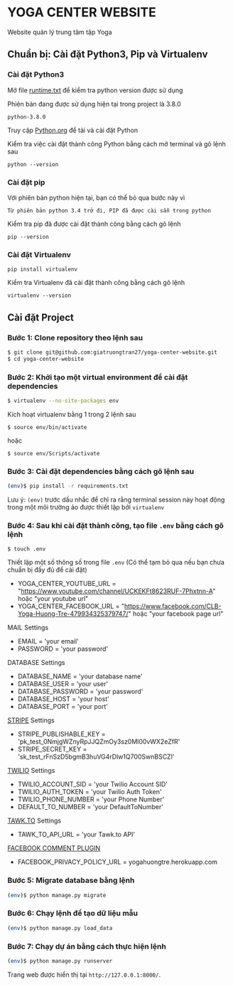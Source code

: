 # YOGA CENTER WEBSITE
Website quản lý trung tâm tập Yoga

## Chuẩn bị: Cài đặt Python3, Pip và Virtualenv

### Cài đặt Python3
Mở file [runtime.txt](runtime.txt) để kiểm tra python version được sử dụng

Phiên bản đang được sử dụng hiện tại trong project là 3.8.0

```
python-3.8.0
```

Truy cập [Python.org](https://www.python.org/downloads/) để tải và cài đặt Python

Kiểm tra việc cài đặt thành công Python bằng cách mở terminal và gõ lệnh sau

```
python --version
```
### Cài đặt pip
Với phiên bản python hiện tại, bạn có thể bỏ qua bước này vì
```
Từ phiên bản python 3.4 trở đi, PIP đã được cài sẵn trong python
```
Kiểm tra pip đã được cài đặt thành công bằng cách gõ lệnh
```
pip --version
```
### Cài đặt Virtualenv
```
pip install virtualenv
```
Kiểm tra Virtualenv đã cài đặt thành công bằng cách gõ lệnh
```
virtualenv --version
```

## Cài đặt Project

### Bước 1: Clone repository theo lệnh sau

```sh
$ git clone git@github.com:giatruongtran27/yoga-center-website.git
$ cd yoga-center-website
```

### Bước 2: Khởi tạo một virtual environment để cài đặt dependencies

```sh
$ virtualenv --no-site-packages env
```
Kích hoạt virtualenv bằng 1 trong 2 lệnh sau
```
$ source env/bin/activate
```
hoặc
```
$ source env/Scripts/activate
```

### Bước 3: Cài đặt dependencies bằng cách gõ lệnh sau

```sh
(env)$ pip install -r requirements.txt
```
Lưu ý: `(env)` trước dấu nhắc để chỉ ra rằng terminal session này hoạt động trong một môi trường ảo được thiết lập bởi `virtualenv`

### Bước 4: Sau khi cài đặt thành công, tạo file `.env` bằng cách gõ lệnh
```
$ touch .env
```
Thiết lập một số thông số trong file `.env` (Có thể tạm bỏ qua nếu bạn chưa chuẩn bị đầy đủ để cài đặt)

- YOGA_CENTER_YOUTUBE_URL = "https://www.youtube.com/channel/UCKEKFt8623RUF-7Phxtnn-A" hoặc "your youtube url"
- YOGA_CENTER_FACEBOOK_URL = "https://www.facebook.com/CLB-Yoga-Huong-Tre-479934325379747/" hoặc "your facebook page url"

MAIL Settings
- EMAIL = 'your email'
- PASSWORD = 'your password'

DATABASE Settings
- DATABASE_NAME = 'your database name'
- DATABASE_USER = 'your user'
- DATABASE_PASSWORD = 'your password'
- DATABASE_HOST = 'your host'
- DATABASE_PORT = 'your port'

[STRIPE](https://testdriven.io/blog/django-stripe-tutorial/) Settings
- STRIPE_PUBLISHABLE_KEY = 'pk_test_0NmjgWZnyRpJJQZmOy3sz0Ml00vWX2eZfR'
- STRIPE_SECRET_KEY = 'sk_test_rFnSzD5bgmB3huVG4rDlw1Q700SwnBSCZl'

[TWILIO](https://www.twilio.com/) Settings
- TWILIO_ACCOUNT_SID = 'your Twilio Account SID'
- TWILIO_AUTH_TOKEN = 'your Twilio Auth Token'
- TWILIO_PHONE_NUMBER = 'your Phone Number'
- DEFAULT_TO_NUMBER = 'your DefaultToNumber'

[TAWK.TO](https://www.tawk.to/) Settings
- TAWK_TO_API_URL = 'your Tawk.to API'

[FACEBOOK COMMENT PLUGIN](https://developers.facebook.com/docs/plugins/comments/)
- FACEBOOK_PRIVACY_POLICY_URL = yogahuongtre.herokuapp.com

### Bước 5: Migrate database bằng lệnh
```sh
(env)$ python manage.py migrate
```
### Bước 6: Chạy lệnh để tạo dữ liệu mẫu
```sh
(env)$ python manage.py load_data
```
### Bước 7: Chạy dự án bằng cách thực hiện lệnh
```sh
(env)$ python manage.py runserver
```
Trang web được hiển thị tại `http://127.0.0.1:8000/`.
```
